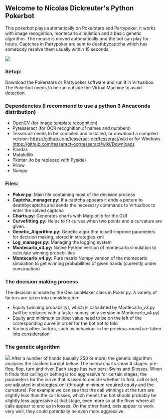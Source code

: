 ## Welcome to Nicolas Dickreuter's Python Pokerbot

This pokerbot plays automatically on Pokerstars and Partypoker. It works with image recognition, montecarlo simulation and a basic genetic algorithm. The mouse is moved automatically and the bot can play for hours. Captchas in Partypoker are sent to deathbycaptcha which has somebody resolve them usually within 15 seconds.

![](http://www.dickreuter.com/poker_fullscreen.png)

### Setup:
Download the Pokerstars or Partypoker software and run it in Virtualbox. The Pokerbot needs to be run outside the Virtual Machine to avoid detection.

### Dependencies (I recommend to use a python 3 Ancaconda distribution)
* OpenCV (for image template recognition)
* Pytesseract (for OCR recognition of names and numbers)
* Tesseract needs to be compiled and installed, or download a compiled version: https://github.com/tesseract-ocr/tesseract/wiki or for Windows https://github.com/tesseract-ocr/tesseract/wiki/Downloads
* Pandas
* Matplotlib
* Tkinter (to be replaced with Pyside)
* Pillow
* Numpy

### Files:
* **Poker.py**: Main file containing most of the decision process
* **Captcha_manager.py:** If a captcha appears it ends a picture to deathbycaptcha and sends the necessary
commands to Virtualbox to enter the solved captcha
* **Charts.py:** Generates charts with Matplotlib for the GUI
* **Curvefitting.py:** Helps to fit curves when two points and a curvature are given.
* **Genetic_Algorithm.py:** Genetic algorithm to self-improve parameters for decision making, stored in strategies.xml
* **Log_manager.py:** Managing the logging system
* **Montecarlo_v3.py:** Native Python version of montecarlo simulation to calculate winning probabilities
* **Montecarlo_v4.py:** Pure matrix Numpy version of the montecarlo simulation to get winning probabilities of given hands (currently under construction)

### The decision making process
The decision is made by the DecisionMaker class in Poker.py. A variety of factors are taken into consideration:
* Equity (winning probability), which is calculated by Montecarlo_v3.py (will be replaced with a faster numpy-only version in Montecarlo_v4.py)
* Equity and minimum call/bet value need to be on the left of the corresponding curve in order for the bot not to fold
* Various other factors, such as behaviour in the previous round are taken into consideration

### The genetic algorithm
![](http://www.dickreuter.com/poker_charts.png)
After a number of hands (usually 250 or more) the genetic algorithm analyses the stacked barplot below. 
The below charts show 4 stages: pre-flop, flop, turn and river. Each stage has two bars: $wins and $losses. 
When it finds that calling or betting is too aggressive for certain stages, the parameters for the curve that is used to decide whether to fold, call or bet, are adjusted in strategies.xml (through minimum required equity and the curvature). For example we can see that the call winnings at the turn are slightly less than the call losses, which means the bot should probably be slightly less aggressive at that stage, even more so at the River where all calls appear to end up in losses. On the other hand, bets appear to work very well, they could potentially be even more aggressive.
